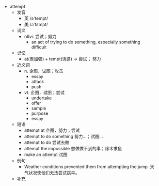 - attempt
  - 发音
    - 英 /ə'tempt/
    - 美 /ə'tɛmpt/
  - 词义
    - n&vi. 尝试；努力
      - an act of trying to do something, especially something difficult
  - 记忆
    - at(表加强) + tempt(诱惑) → 尝试； 努力
  - 近义词
    - n. 企图，试图；攻击
      - essay
      - attack
      - push
    - vt. 企图，试图；尝试
      - undertake
      - offer
      - sample
      - purpose
      - essay
  - 短语
    - attempt at 企图，努力；尝试
    - attempt to do something 努力...；试图...
    - attempt to do 尝试去做
    - attempt the impossible 想做做不到的事；缘木求鱼
    - make an attempt 试图
  - 例句
    - Weather conditions prevented them from attempting the jump. 天气状况使他们无法尝试跳伞。
  - 补充